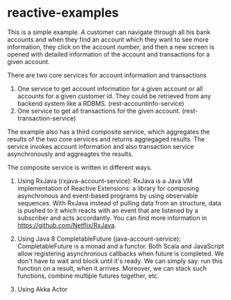 reactive-examples
=================

This is a simple example. A customer can navigate through all his bank accounts and when they find an account which they want to see more information, they click on the account number, and then a new screen is opened with detailed information of the account and transactions for a given account.

There are two core services for account information and transactions

1. One service to get account information for a given account or all accounts for a given customer id. They could be retrieved from any backend system like a RDBMS. (rest-accountinfo-service)
2. One service to get all transactions for the given account. (rest-transaction-service)

The example also has a third composite service, which aggregates the results of the two core services and returns aggregaged results. The service invokes account information and also transaction service asynchronously and aggreagtes the results.

The composite service is written in different ways.

1. Using RxJava (rxjava-account-service): RxJava is a Java VM implementation of Reactive Extensions: a library for composing asynchronous and event-based programs by using observable sequences. With RxJava instead of pulling data from an structure, data is pushed to it which reacts with an event that are listened by a subscriber and acts accordantly. You can find more information in https://github.com/Netflix/RxJava.

2. Using Java 8 CompletableFuture (java-account-service): CompletableFuture is a monad and a functor. Both Scala and JavaScript allow registering asynchronous callbacks when future is completed. We don't have to wait and block until it's ready. We can simply say: run this function on a result, when it arrives. Moreover, we can stack such functions, combine multiple futures together, etc.

3. Using Akka Actor
